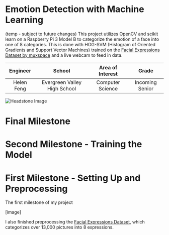 ﻿# Emotion Detection with Machine Learning
(temp - subject to future changes) This project utilizes OpenCV and scikit learn on a Raspberry Pi 3 Model B to categorize the emotion of a face into one of 8 categories. This is done with HOG-SVM (Histogram of Oriented Gradients and Support Vector Machines) trained on the [Facial Expressions Dataset by muxspace](https://github.com/muxspace/facial_expressions) and a live webcam to feed in data. 

| **Engineer** | **School** | **Area of Interest** | **Grade** |
|:--:|:--:|:--:|:--:|
| Helen Feng | Evergreen Valley High School | Computer Science | Incoming Senior

![Headstone Image](https://bluestampengineering.com/wp-content/uploads/2016/05/improve.jpg)
  
# Final Milestone


# Second Milestone - Training the Model


# First Milestone - Setting Up and Preprocessing
The first milestone of my project 
  
[image]
  
I also finished preprocessing the [Facial Expressions Dataset](https://github.com/muxspace/facial_expressions.git), which categorizes over 13,000 pictures into 8 expressions. 
